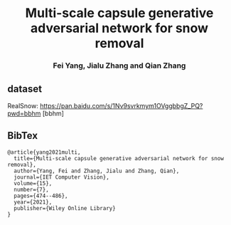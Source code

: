 # <div align=center>Multi-scale capsule generative adversarial network for snow removal</div>
###  <center>Fei Yang, Jialu Zhang and Qian Zhang </center>

## dataset
RealSnow: https://pan.baidu.com/s/1Nv9svrkmym1OVggbbgZ_PQ?pwd=bbhm [bbhm] 

## BibTex
```
@article{yang2021multi,  
  title={Multi-scale capsule generative adversarial network for snow removal},  
  author={Yang, Fei and Zhang, Jialu and Zhang, Qian},  
  journal={IET Computer Vision},  
  volume={15},  
  number={7},  
  pages={474--486},  
  year={2021},  
  publisher={Wiley Online Library}  
}
```
